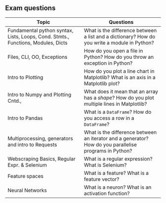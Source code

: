 ## Exam questions

| Topic | Questions |  
| --- | --------- | 
| Fundamental python syntax, Lists, Loops, Cond. Stmts., Functions, Modules, Dicts | What is the difference between a list and a dictionary? How do you write a module in Python? |
| Files, CLI, OO, Exceptions                                       | How do you open a file in Python? How do you throw an exception in Python? |
| Intro to Plotting                                                | How do you plot a line chart in Matplotlib? What is an axis in a Matplotlib plot? |
| Intro to Numpy and Plotting Cntd.,                               | What does it mean that an array has a *shape*? How do you plot multiple lines in Matplotlib? |
| Intro to Pandas  					                                       | What is a `DataFrame`? How do you access a row in a `DataFrame`? |
| Multiprocessing, generators and intro to Requests                | What is the difference between an iterator and a generator? How do you parallelise programs in Python? |
| Webscraping Basics, Regular Expr. & Selenium                     | What is a regular expression? What is Selenium? |
| Feature spaces                                                   | What is a feature? What is a feature vector? |
| Neural Networks | What is a neuron? What is an activation function?  |

<!--| Image Proc. (OpenCV)                                            | How do you represent an image in a Numpy array? What is a *colour space*? |
| Movement Detection                                              | What is an 'object'? How does movement detection work? | -->
